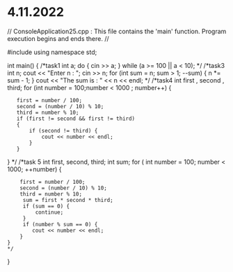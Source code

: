 # 4.11.2022
// ConsoleApplication25.cpp : This file contains the 'main' function. Program execution begins and ends there.
//

#include <iostream>
using namespace std;

int main()
{ /*task1
   int a;
    do {
        cin >> a;
    } while (a >= 100 || a  < 10);
  */
  /*task3
  int n;
  cout << "Enter n : ";
  cin >> n;
  for (int sum = n; sum > 1; --sum) {
      n *= sum - 1;
  }
  cout << "The sum is : " << n << endl;
  */
  /*task4
  int first , second , third;
   for (int number = 100;number < 1000 ; number++) {

       first = number / 100;
       second = (number / 10) % 10;
       third = number % 10;
       if (first != second && first != third)
       {
           if (second != third) {
               cout << number << endl;
           }
       }


   }
  */
    /*task 5
    int first, second, third;
    int sum;
    for ( int number = 100; number < 1000; ++number) {

        first = number / 100;
        second = (number / 10) % 10;
        third = number % 10;
         sum = first * second * third;
         if (sum == 0) {
             continue;
         }
         if (number % sum == 0) {
            cout << number << endl;
        }
    }
    */

}

    
    
   

    

